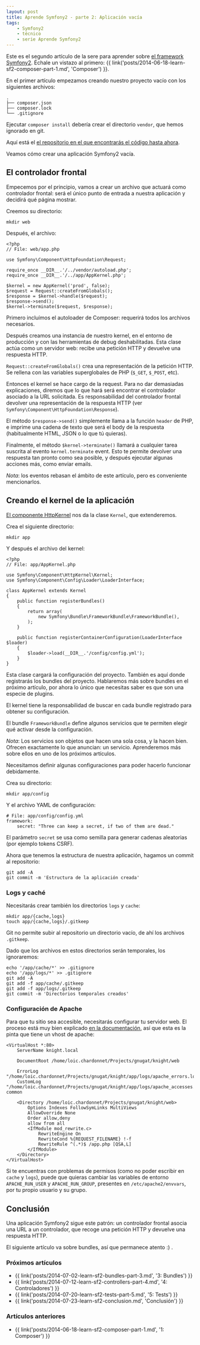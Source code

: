 ```yaml
---
layout: post
title: Aprende Symfony2 - parte 2: Aplicación vacía
tags:
    - Symfony2
    - técnico
    - serie Aprende Symfony2
---
```


Este es el segundo artículo de la sere para aprender sobre
[el framework Symfony2](http://symfony.com/).
Échale un vistazo al primero:
{{ link('posts/2014-06-18-learn-sf2-composer-part-1.md', 'Composer') }}.

En el primer artículo empezamos creando nuestro proyecto vacío con los
siguientes archivos:

    .
    ├── composer.json
    ├── composer.lock
    └── .gitignore

Ejecutar `composer install` debería crear el directorio `vendor`, que hemos
ignorado en git.

Aquí está el [el repositorio en el que encontrarás el código hasta ahora](https://github.com/gnugat/learning-symfony2/tree/1-composer).

Veamos cómo crear una aplicación Symfony2 vacía.

## El controlador frontal

Empecemos por el principio, vamos a crear un archivo que actuará como
controlador frontal: será el único punto de entrada a nuestra aplicación y
decidirá qué página mostrar.

Creemos su directorio:

    mkdir web

Después, el archivo:

    <?php
    // File: web/app.php

    use Symfony\Component\HttpFoundation\Request;

    require_once __DIR__.'/../vendor/autoload.php';
    require_once __DIR__.'/../app/AppKernel.php';

    $kernel = new AppKernel('prod', false);
    $request = Request::createFromGlobals();
    $response = $kernel->handle($request);
    $response->send();
    $kernel->terminate($request, $response);

Primero incluímos el autoloader de Composer: requerirá todos los archivos
necesarios.

Después creamos una instancia de nuestro kernel, en el entorno de producción
y con las herramientas de debug deshabilitadas. Esta clase actúa como un
servidor web: recibe una petición HTTP y devuelve una respuesta HTTP.

`Request::createFromGlobals()` crea una representación de la petición HTTP.
Se rellena con las variables superglobales de PHP (`$_GET`, `$_POST`, etc).

Entonces el kernel se hace cargo de la request. Para no dar demasiadas
explicaciones, diremos que lo que hará será encontrar el controlador asociado
a la URL solicitada. Es responsabilidad del controlador frontal devolver una
representación de la respuesta HTTP (ver
`Symfony\Component\HttpFoundation\Response`).

El método `$response->send()` simplemente llama a la función `header` de PHP, e
imprime una cadena de texto que será el body de la respuesta (habitualmente
  HTML, JSON o lo que tú quieras).

Finalmente, el método `$kernel->terminate()` llamará a cualquier tarea suscrita
al evento `kernel.terminate` event. Esto te permite devolver una respuesta tan
pronto como sea posible, y después ejecutar algunas acciones más, como enviar
emails.

*Nota*: los eventos rebasan el ámbito de este artículo, pero es
conveniente mencionarlos.

## Creando el kernel de la aplicación

[El componente HttpKernel](http://symfony.com/doc/current/components/http_kernel/introduction.html)
nos da la clase `Kernel`, que extenderemos.

Crea el siguiente directorio:

    mkdir app

Y después el archivo del kernel:

    <?php
    // File: app/AppKernel.php

    use Symfony\Component\HttpKernel\Kernel;
    use Symfony\Component\Config\Loader\LoaderInterface;

    class AppKernel extends Kernel
    {
        public function registerBundles()
        {
            return array(
                new Symfony\Bundle\FrameworkBundle\FrameworkBundle(),
            );
        }

        public function registerContainerConfiguration(LoaderInterface $loader)
        {
            $loader->load(__DIR__.'/config/config.yml');
        }
    }

Esta clase cargará la configuración del proyecto. También es aquí donde
registrarás los bundles del proyecto. Hablaremos más sobre bundles en el
próximo artículo, por ahora lo único que necesitas saber es que son una especie
de plugins.

El kernel tiene la responsabilidad de buscar en cada bundle registrado para
obtener su configuración.

El bundle `FrameworkBundle` define algunos servicios que te permiten elegir
qué activar desde la configuración.

*Nota*: Los servicios son objetos que hacen una sola cosa, y la hacen bien.
Ofrecen exactamente lo que anuncian: un servicio. Aprenderemos más sobre ellos
en uno de los próximos artículos.

Necesitamos definir algunas configuraciones para poder hacerlo funcionar
debidamente.

Crea su directorio:

    mkdir app/config

Y el archivo YAML de configuración:

    # File: app/config/config.yml
    framework:
        secret: "Three can keep a secret, if two of them are dead."

El parámetro `secret` se usa como semilla para generar cadenas aleatorias (por
  ejemplo tokens CSRF).

Ahora que tenemos la estructura de nuestra aplicación, hagamos un commit al
repositorio:

    git add -A
    git commit -m 'Estructura de la aplicación creada'

### Logs y caché

Necesitarás crear también los directorios `logs` y `cache`:

    mkdir app/{cache,logs}
    touch app/{cache,logs}/.gitkeep

Git no permite subir al repositorio un directorio vacío, de ahí los archivos
`.gitkeep`.

Dado que los archivos en estos directorios serán temporales, los ignoraremos:

    echo '/app/cache/*' >> .gitignore
    echo '/app/logs/*' >> .gitignore
    git add -A
    git add -f app/cache/.gitkeep
    git add -f app/logs/.gitkeep
    git commit -m 'Directorios temporales creados'

### Configuración de Apache

Para que tu sitio sea accesible, necesitarás configurar tu servidor web. El
proceso está muy bien explicado
[en la documentación](http://symfony.com/doc/current/cookbook/configuration/web_server_configuration.html),
así que esta es la pinta que tiene un vhost de apache:

    <VirtualHost *:80>
        ServerName knight.local

        DocumentRoot /home/loic.chardonnet/Projects/gnugat/knight/web

        ErrorLog "/home/loic.chardonnet/Projects/gnugat/knight/app/logs/apache_errors.log"
        CustomLog "/home/loic.chardonnet/Projects/gnugat/knight/app/logs/apache_accesses.log" common

        <Directory /home/loic.chardonnet/Projects/gnugat/knight/web>
            Options Indexes FollowSymLinks MultiViews
            AllowOverride None
            Order allow,deny
            allow from all
            <IfModule mod_rewrite.c>
                RewriteEngine On
                RewriteCond %{REQUEST_FILENAME} !-f
                RewriteRule ^(.*)$ /app.php [QSA,L]
            </IfModule>
        </Directory>
    </VirtualHost>

Si te encuentras con problemas de permisos (como no poder escribir en `cache`
  y `logs`), puede que quieras cambiar las variables de entorno
  `APACHE_RUN_USER` y `APACHE_RUN_GROUP`, presentes en `/etc/apache2/envvars`,
  por tu propio usuario y su grupo.

## Conclusión

Una aplicación Symfony2 sigue este patrón: un controlador frontal asocia una
URL a un controlador, que recoge una petición HTTP y devuelve una respuesta
HTTP.

El siguiente artículo va sobre bundles, así que permanece atento :) .

### Próximos artículos

* {{ link('posts/2014-07-02-learn-sf2-bundles-part-3.md', '3: Bundles') }}
* {{ link('posts/2014-07-12-learn-sf2-controllers-part-4.md', '4: Controladores') }}
* {{ link('posts/2014-07-20-learn-sf2-tests-part-5.md', '5: Tests') }}
* {{ link('posts/2014-07-23-learn-sf2-conclusion.md', 'Conclusión') }}

### Artículos anteriores

* {{ link('posts/2014-06-18-learn-sf2-composer-part-1.md', '1: Composer') }}
